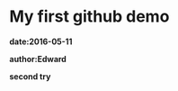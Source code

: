 My first github demo
====================
**date:2016-05-11**

**author:Edward**

****second try****